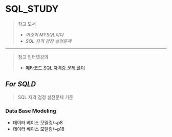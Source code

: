 #  SQL_STUDY

> 참고 도서
>
> - *이것이 MYSQL이다*
> - *SQL 자격 검정 실전문제*
>

--------------


> 참고 인터넷강의
>
> - [메타코드 SQL 자격증 문제 풀이](https://www.youtube.com/watch?v=8uP_E6SyiuM)

## *For SQLD* 

> SQL 자격 검정 실전문제 기준

### Data Base Modeling

- 데이터 베이스 모델링/~p8
- 데이터 베이스 모델링/~p18